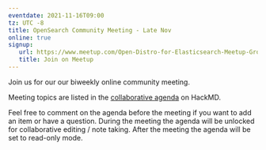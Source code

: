 ```yaml
---
eventdate: 2021-11-16T09:00
tz: UTC -8
title: OpenSearch Community Meeting - Late Nov
online: true
signup:
   url: https://www.meetup.com/Open-Distro-for-Elasticsearch-Meetup-Group/events/279756945/
   title: Join on Meetup
---
```


Join us for our our biweekly online community meeting. 

Meeting topics are listed in the [collaborative agenda](https://hackmd.io/6pF4IBvCT2OYv2E5ASm8WQ?both=) on HackMD. 

Feel free to comment on the agenda before the meeting if you want to add an item or have a question. 
During the meeting the agenda will be unlocked for collaborative editing / note taking. After the meeting the agenda will be set to read-only mode. 

      